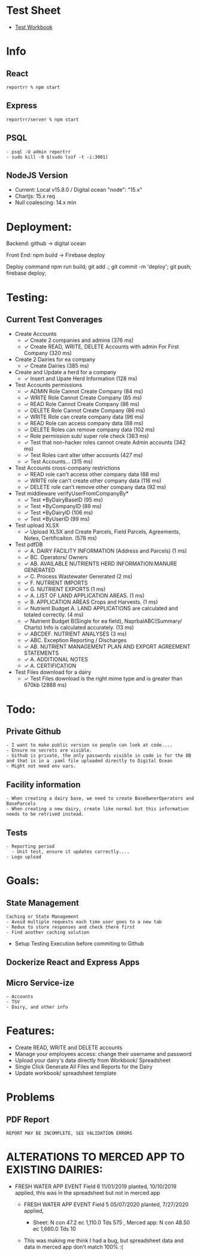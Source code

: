 # Test Sheet 
 - [Test Workbook](https://docs.google.com/spreadsheets/d/1eXclSz_cQzREQbrthEVEUsa4KUc780g4CZVT3RYawzA/edit?usp=sharing)

# Info
  ## React
    reportrr % npm start
  ## Express
    reportrr/server % npm start 

  ## PSQL
    - psql -U admin reportrr 
    - sudo kill -9 $(sudo lsof -t -i:3001)

  ## NodeJS Version
  - Current:          Local v15.8.0 / Digital ocean "node": "15.x"
  - Chartjs:          15.x req
  - Null coalescing:  14.x min

# Deployment:
  Backend:
    github -> digital ocean
  
  Front End:
    npm build -> Firebase deploy

  Deploy command
    npm run build; git add .; git commit -m 'deploy'; git push; firebase deploy;




# Testing:
  ## Current Test Converages
  - Create Accounts
    - ✓ Create 2 companies and admins (376 ms)
    - ✓ Create READ, WRITE, DELETE Accounts with admin For First Company (320 ms)
  - Create 2 Dairies for ea  company
    - ✓ Create Dairies (385 ms)
  - Create and Update a herd for a company
    - ✓ Insert and Upate Herd Information (128 ms)
  - Test Accounts permissions
    - ✓ ADMIN Role Cannot Create Company (84 ms)
    - ✓ WRITE Role Cannot Create Company (85 ms)
    - ✓ READ Role Cannot Create Company (86 ms)
    - ✓ DELETE Role Cannot Create Company (86 ms)
    - ✓ WRITE Role can create company data (96 ms)
    - ✓ READ Role can access company data (88 ms)
    - ✓ DELETE Roles can remove company data (102 ms)
    - ✓ Role permission sub/ super role check (363 ms)
    - ✓ Test that non-hacker roles cannot create Admin accounts  (342 ms)
    - ✓ Test Roles cant alter other accounts (427 ms)
    - ✓ Test Accounts...  (315 ms)
  - Test Accounts cross-company restrictions
    - ✓ READ role can't access other company data (88 ms)
    - ✓ WRITE role can't create other company data (116 ms)
    - ✓ DELETE role can't remove other company data (92 ms)
  - Test middleware verifyUserFromCompanyBy*
    - ✓ Test *ByDairyBaseID (95 ms)
    - ✓ Test *ByCompanyID (89 ms)
    - ✓ Test *ByDairyID (106 ms)
    - ✓ Test *ByUserID (99 ms)
  - Test upload XLSX
    - ✓ Upload XLSX and Create Parcels, Field Parcels, Agreements, Notes, Certificaiton. (578 ms)
  - Test pdfDB
    - ✓ A. DAIRY FACILITY INFORMATION (Address and Parcels) (1 ms)
    - ✓ BC. Operators/ Owners
    - ✓ AB. AVAILABLE NUTRIENTS HERD INFORMATION:MANURE GENERATED
    - ✓ C. Process Wastewater Generated (2 ms)
    - ✓ F. NUTRIENT IMPORTS
    - ✓ G. NUTRIENT EXPORTS  (1 ms)
    - ✓ A. LIST OF LAND APPLICATION AREAS. (1 ms)
    - ✓ B. APPLICATION AREAS Crops and Harvests. (1 ms)
    - ✓ Nutrient Budget A. LAND APPLICATIONS are calculated and totaled correctly. (4 ms)
    - ✓ Nutrient Budget B(Single for ea field), NaprbalABC(Summary/ Charts) Info is calculated accurately. (13 ms)
    - ✓ ABCDEF. NUTRIENT ANALYSES  (3 ms)
    - ✓ ABC. Exception Reporting / Discharges
    - ✓ AB. NUTRIENT MANAGEMENT PLAN AND EXPORT AGREEMENT STATEMENTS
    - ✓ A. ADDITIONAL NOTES
    - ✓ A. CERTIFICATION
  - Test Files download for a dairy
    - ✓ Test Files download is the right mime type and is greater than 670kb (2888 ms)  


# Todo:

  ## Private Github
    - I want to make public version so people can look at code....
    - Ensure no secrets are visible.
    - Github is private, the only passwords visible in code is for the DB and that is in a .yaml file uploaded directly to Digital Ocean
    - Might not need env vars.


  ## Facility information
    - When creating a dairy base, we need to create BaseOwnerOperators and BaseParcels
    - When creating a new dairy, create like normal but this information needs to be retrived instead. 

  ## Tests
    - Reporting period
      - Unit test, ensure it updates correctly....
    - Logo upload   
      
  
# Goals:
   ## State Management
    Caching or State Management
    - Avoid multiple requests each time user goes to a new tab
    - Redux to store responses and check there first
    - Find another caching solution
  - Setup Testing Execution before commiting to Github
 
  ## Dockerize React and Express Apps
 
  ## Micro Service-ize
    - Accounts
    - TSV
    - Dairy, and other info

# Features:
  - Create READ, WRITE and DELETE accounts
  - Manage your employees access: change their username and password
  - Upload your dairy's data directly from Workbook/ Spreadsheet
  - Single Click Generate All Files and Reports for the Dairy
  - Update workbook/ spreadsheet template

# Problems 
  ## PDF Report
    REPORT MAY BE INCOMPLETE, SEE VALIDATION ERRORS 



# ALTERATIONS TO MERCED APP TO EXISTING DAIRIES:
  - FRESH WATER APP EVENT Field 6 11/01/2019 planted, 10/10/2019 applied, this was in the spreadsheet but not in merced app   
    - FRESH WATER APP EVENT Field 5 05/07/2020 planted, 7/27/2020 applied, 
      - Sheet: N con 47.2 ec 1,110.0 Tds 575 , Merced app: N con 48.50 ec 1,660.0 Tds 10

    - This was making me think I had a bug, but spreadsheet data and data in merced app don't match 100% :(



